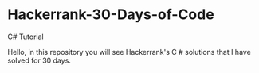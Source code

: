 # Hackerrank-30-Days-of-Code

C# Tutorial

Hello, in this repository you will see Hackerrank's C # solutions that I have solved for 30 days.
